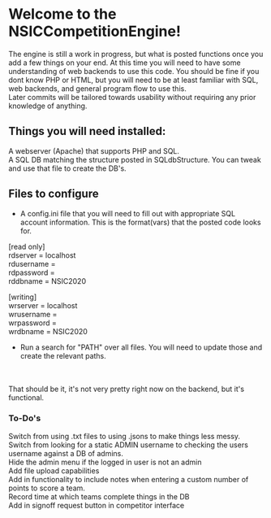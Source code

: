 # Welcome to the NSICCompetitionEngine!

The engine is still a work in progress, but what is posted functions once you add a few things on your end. At this time you will need to have some understanding of web backends to use this code. You should be fine if you dont know PHP or HTML, but you will need to be at least familiar with SQL, web backends, and general program flow to use this. <br>
Later commits will be tailored towards usability without requiring any prior knowledge of anything.

## Things you will need installed:
A webserver (Apache) that supports PHP and SQL. <br>
A SQL DB matching the structure posted in SQLdbStructure. You can tweak and use that file to create the DB's.


## Files to configure
- A config.ini file that you will need to fill out with appropriate SQL account information. This is the format(vars) that the posted code looks for. 

[read only] <br>
rdserver = localhost<br>
rdusername = <br>
rdpassword = <br>
rddbname = NSIC2020<br>

[writing]<br>
wrserver = localhost<br>
wrusername = <br>
wrpassword = <br>
wrdbname = NSIC2020<br>

- Run a search for "PATH" over all files. You will need to update those and create the relevant paths. 
<br>
<br>
That should be it, it's not very pretty right now on the backend, but it's functional. 
<br>

### To-Do's

Switch from using .txt files to using .jsons to make things less messy. <br>
Switch from looking for a static ADMIN username to checking the users username against a DB of admins. <br>
Hide the admin menu if the logged in user is not an admin <br>
Add file upload capabilities <br>
Add in functionality to include notes when entering a custom number of points to score a team. <br>
Record time at which teams complete things in the DB <br>
Add in signoff request button in competitor interface
